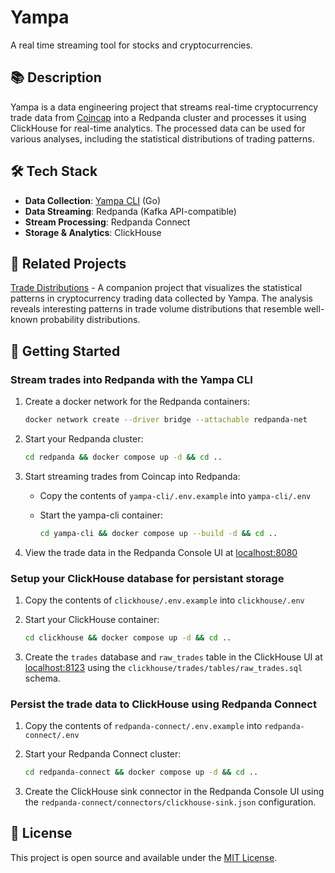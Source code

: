 # Yampa

A real time streaming tool for stocks and cryptocurrencies.

## 📚 Description

Yampa is a data engineering project that streams real-time cryptocurrency trade data from [Coincap](https://coincap.io) into a Redpanda cluster and processes it using ClickHouse for real-time analytics. The processed data can be used for various analyses, including the statistical distributions of trading patterns.

## 🛠️ Tech Stack

- **Data Collection**: [Yampa CLI](./yampa-cli) (Go)
- **Data Streaming**: Redpanda (Kafka API-compatible)
- **Stream Processing**: Redpanda Connect
- **Storage & Analytics**: ClickHouse

## 🔗 Related Projects

[Trade Distributions](https://trade-distributions.vercel.app) - A companion project that visualizes the statistical patterns in cryptocurrency trading data collected by Yampa. The analysis reveals interesting patterns in trade volume distributions that resemble well-known probability distributions.

## 🚀 Getting Started

### Stream trades into Redpanda with the Yampa CLI

1. Create a docker network for the Redpanda containers:

   ```bash
   docker network create --driver bridge --attachable redpanda-net
   ```

2. Start your Redpanda cluster:

   ```bash
   cd redpanda && docker compose up -d && cd ..
   ```

3. Start streaming trades from Coincap into Redpanda:

   - Copy the contents of `yampa-cli/.env.example` into `yampa-cli/.env`
   - Start the yampa-cli container:

     ```bash
     cd yampa-cli && docker compose up --build -d && cd ..
     ```

4. View the trade data in the Redpanda Console UI at [localhost:8080](http://localhost:8080)

### Setup your ClickHouse database for persistant storage

1. Copy the contents of `clickhouse/.env.example` into `clickhouse/.env`
2. Start your ClickHouse container:

   ```bash
   cd clickhouse && docker compose up -d && cd ..
   ```

3. Create the `trades` database and `raw_trades` table in the ClickHouse UI at [localhost:8123](http://localhost:8123) using the `clickhouse/trades/tables/raw_trades.sql` schema.

### Persist the trade data to ClickHouse using Redpanda Connect

1. Copy the contents of `redpanda-connect/.env.example` into `redpanda-connect/.env`
2. Start your Redpanda Connect cluster:

   ```bash
   cd redpanda-connect && docker compose up -d && cd ..
   ```

3. Create the ClickHouse sink connector in the Redpanda Console UI using the `redpanda-connect/connectors/clickhouse-sink.json` configuration.

## 📄 License

This project is open source and available under the [MIT License](LICENSE).
